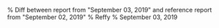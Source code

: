 % Diff between report from "September 03, 2019" and reference report from "September 02, 2019"
% Reffy
% September 03, 2019

